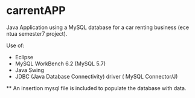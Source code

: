 # carrentAPP
Java Application using a MySQL database  for a car renting business (ece ntua semester7 project).

Use of:
 * Eclipse
 * MySQL WorkBench 6.2 (MySQL 5.7)
 * Java Swing
 * JDBC (Java Database Connectivity) driver ( MySQL Connector/J)

** An insertion mysql file is included to populate the database with data.
